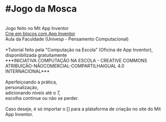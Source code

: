 <h1>#Jogo da Mosca</h1>
<br>
Jogo feito no Mit App Inventor<br>
<a href="https://appinventor.mit.edu/">Crie em blocos com App Inventor</a>
<br>
Aula da Faculdade (Univesp - Pensamento Computacional)<br>
<br>
*Tutorial feito pela "Computação na Escola" (Oficina de App Inventor), disponibilizada gratuitamente<br>
***INICIATIVA COMPUTAÇÃO NA ESCOLA - CREATIVE COMMONS ATRIBUIÇÃO-NÃOCOMERCIAL-COMPARTILHAIGUAL 4.0 INTERNACIONAL***<br>
<br>
Aperfeiçoando a prática,<br>
personalização,<br>
adicionando níveis até o 7,<br>
escolha continue ou não se perder.<br>
<br>
Caso deseje, é só importar o [<arquivo_codigo.aia>] para a plataforma de criação no site do Mit App Inventor.
